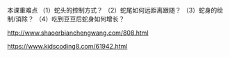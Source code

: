 
本课重难点
（1）蛇头的控制方式？
（2）蛇尾如何远距离跟随？
（3）蛇身的绘制/消除？
（4）吃到豆豆后蛇身如何增长？

http://www.shaoerbianchengwang.com/808.html

https://www.kidscoding8.com/61942.html

